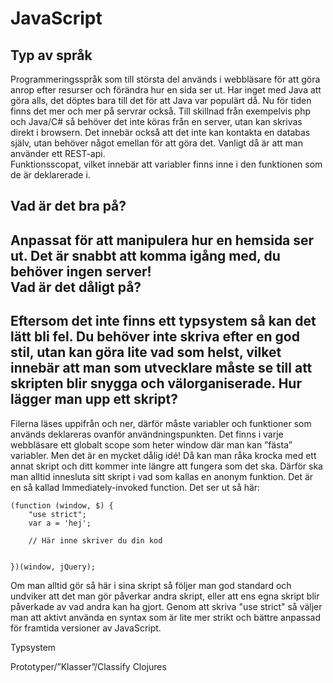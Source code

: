 JavaScript
==========
Typ av språk
-----------
Programmeringsspråk som till största del används i webbläsare för att göra anrop efter resurser och förändra hur en sida ser ut. Har inget med Java att göra alls, det döptes bara till det för att Java var populärt då. Nu för tiden finns det mer och mer på servrar också.
Till skillnad från exempelvis php och Java/C# så behöver det inte köras från en server, utan kan skrivas direkt i browsern. Det innebär också att det inte kan kontakta en databas själv, utan behöver något emellan för att göra det. Vanligt då är att man använder ett REST-api.  
Funktionsscopat, vilket innebär att variabler finns inne i den funktionen som de är deklarerade i.  

Vad är det bra på?
-----------------
Anpassat för att manipulera hur en hemsida ser ut. Det är snabbt att komma igång med, du behöver ingen server!  
Vad är det dåligt på?
------------------
Eftersom det inte finns ett typsystem så kan det lätt bli fel. Du behöver inte skriva efter en god stil, utan kan göra lite vad som helst, vilket innebär att man som utvecklare måste se till att skripten blir snygga och välorganiserade.
Hur lägger man upp ett skript?
---------------------------
Filerna läses uppifrån och ner, därför måste variabler och funktioner som används deklareras ovanför användningspunkten. 
Det finns i varje webbläsare ett globalt scope som heter window där man kan ”fästa” variabler. Men det är en mycket dålig idé! Då kan man råka krocka med ett annat skript och ditt kommer inte längre att fungera som det ska. Därför ska man alltid innesluta sitt skript i vad som kallas en anonym funktion. Det är en så kallad Immediately-invoked function. Det ser ut så här:

```
(function (window, $) {
    "use strict";
    var a = 'hej';
    
    // Här inne skriver du din kod
    
    
})(window, jQuery);
``` 

Om man alltid gör så här i sina skript så följer man god standard och undviker att det man gör påverkar andra skript, eller att ens egna skript blir påverkade av vad andra kan ha gjort. Genom att skriva "use strict" så väljer man att aktivt använda en syntax som är lite mer strikt och bättre anpassad för framtida versioner av JavaScript.


Typsystem


Prototyper/”Klasser”/Classify
Clojures
